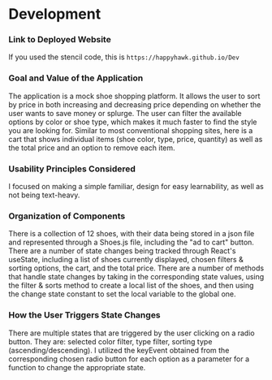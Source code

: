 # Development

### Link to Deployed Website
If you used the stencil code, this is `https://happyhawk.github.io/Dev`

### Goal and Value of the Application
The application is a mock shoe shopping platform. It allows the user to sort by price in both increasing and decreasing price depending on whether the user wants to save money or splurge. The user can filter the available options by color or shoe type, which makes it much faster to find the style you are looking for. Similar to most conventional shopping sites, here is a cart that shows individual items (shoe color, type, price, quantity) as well as the total price and an option to remove each item. 

### Usability Principles Considered
I focused on making a simple familiar, design for easy learnability, as well as not being text-heavy.

### Organization of Components
There is a collection of 12 shoes, with their data being stored in a json file and represented through a Shoes.js file, including the "ad to cart" button. There are a number of state changes being tracked through React's useState, including a list of shoes currently displayed, chosen filters & sorting options, the cart, and the total price. There are a number of methods that handle state changes by taking in the corresponding state values, using the filter & sorts method to create a local list of the shoes, and then using the change state constant to set the local variable to the global one.

### How the User Triggers State Changes
There are multiple states that are triggered by the user clicking on a radio button. They are: selected color filter, type filter, sorting type (ascending/descending). I utilized the keyEvent obtained from the corresponding chosen radio button for each option as a parameter for a function to change the appropriate state. 


